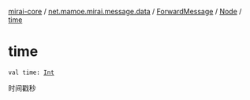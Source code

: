[mirai-core](../../../index.md) / [net.mamoe.mirai.message.data](../../index.md) / [ForwardMessage](../index.md) / [Node](index.md) / [time](./time.md)

# time

`val time: `[`Int`](https://kotlinlang.org/api/latest/jvm/stdlib/kotlin/-int/index.html)

时间戳秒


